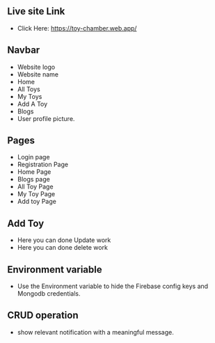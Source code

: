 ## Live site Link

- Click Here: https://toy-chamber.web.app/

## Navbar

- Website logo 
- Website name
- Home
- All Toys
- My Toys
- Add A Toy
- Blogs
- User profile picture.

## Pages
- Login page
- Registration Page
- Home Page
- Blogs page
- All Toy Page
- My Toy Page
- Add toy Page

## Add Toy 
- Here you can done Update work
- Here you can done delete work

## Environment variable
- Use the Environment variable to hide the Firebase config keys and Mongodb credentials.

## CRUD operation
- show relevant notification with a meaningful message.
